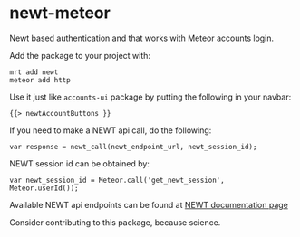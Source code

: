 newt-meteor
===========

Newt based authentication and that works with Meteor accounts login. 

Add the package to your project with:

    mrt add newt
    meteor add http
  
Use it just like `accounts-ui` package by putting the following in your navbar:

    {{> newtAccountButtons }}
  
If you need to make a NEWT api call, do the following:
  
    var response = newt_call(newt_endpoint_url, newt_session_id);
  
NEWT session id can be obtained by:
  
    var newt_session_id = Meteor.call('get_newt_session', Meteor.userId());
  
Available NEWT api endpoints can be found at [NEWT documentation page](https://newt.nersc.gov/api/)

Consider contributing to this package, because science. 




